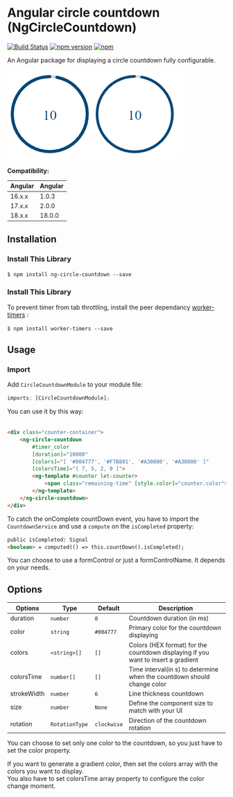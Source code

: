 # Angular circle countdown (NgCircleCountdown)

[![Build Status](https://travis-ci.org/jlevot/ng-circle-countdown.svg?branch=master)](https://travis-ci.org/jlevot/ng-circle-countdown) [![npm version](https://badge.fury.io/js/ng-circle-countdown.svg)](https://badge.fury.io/js/ng-circle-countdown) [![npm](https://img.shields.io/npm/dm/localeval.svg)](https://www.npmjs.com/package/ng-circle-countdown)

An Angular package for displaying a circle countdown fully configurable.

![alt](src/assets/circle_countdown.gif)

**Compatibility:**

| Angular | Angular |
|---------|---------|
| 16.x.x  | 1.0.3   |
| 17.x.x  | 2.0.0   |
| 18.x.x  | 18.0.0  |

## Installation

### Install This Library

`$ npm install ng-circle-countdown --save`

### Install This Library

To prevent timer from tab throttling, install the peer dependancy [worker-timers](https://github.com/chrisguttandin/worker-timers) :

`$ npm install worker-timers --save`

## Usage

### Import

Add `CircleCountdownModule` to your module file:

```javascript
imports: [CircleCountdownModule];
```

You can use it by this way:

```html

<div class="counter-container">
    <ng-circle-countdown
        #timer_color
        [duration]="10000"
        [colors]="[ '#004777', '#F7B801', '#A30000', '#A30000' ]"
        [colorsTime]="[ 7, 5, 2, 0 ]">
        <ng-template #counter let-counter>
            <span class="remaining-time" [style.color]="counter.color">{{counter.value}}</span>
        </ng-template>
    </ng-circle-countdown>
</div>
```

To catch the onComplete countDown event, you have to import the `CountdownService` and use a `compute` on the `isCompleted` property:

```html
public isCompleted: Signal
<boolean> = computed(() => this.countDown().isCompleted);
```

You can choose to use a formControl or just a formControlName. It depends on your needs.

## Options

| Options     | Type            | Default     | Description                                                                       |
|-------------|-----------------|-------------|-----------------------------------------------------------------------------------|
| duration    | `number`        | `0`         | Countdown duration (in ms)                                                        |
| color       | `string`        | `#004777`   | Primary color for the countdown displaying                                        |
| colors      | `<string>[]`    | `[]`        | Colors (HEX format) for the countdown displaying if you want to insert a gradient |
| colorsTime  | `number[]`      | `[]`        | Time interval(in s) to determine when the countdown should change color           |
| strokeWidth | `number`        | `6`         | Line thickness countdown                                                          |
| size        | `number`        | `None`      | Define the component size to match with your UI                                   |
| rotation    | `RotationType ` | `clockwise` | Direction of the countdown rotation                                               |

You can choose to set only one color to the countdown, so you just have to set the color property.

If you want to generate a gradient color, then set the colors array with the colors you want to display.
<br/>
You also have to set colorsTime array property to configure the color change moment.
